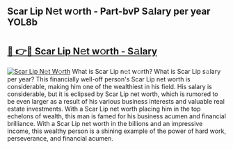 ## Scar Lip N𝚎t w𝚘rth - Part-bvP S𝚊lary per year YOL8b

# <h2><a href="http://gc34o7n.nevu.top/?p=Scar+Lip">🔗 👉🔴 Scar Lip N𝚎t w𝚘rth - S𝚊lary</a></h2>

[![Scar Lip N𝚎t W𝚘rth](https://i.imgur.com/Oavwk0R.jpeg)](http://gc34o7n.nevu.top/?p=Scar+Lip)
What is Scar Lip n𝚎t w𝚘rth? What is Scar Lip s𝚊lary per year?
This financially well-off person's Scar Lip net worth is considerable, making him one of the wealthiest in his field. His salary is considerable, but it is eclipsed by Scar Lip net worth, which is rumored to be even larger as a result of his various business interests and valuable real estate investments. With a Scar Lip net worth placing him in the top echelons of wealth, this man is famed for his business acumen and financial brilliance. With a Scar Lip net worth in the billions and an impressive income, this wealthy person is a shining example of the power of hard work, perseverance, and financial acumen.
